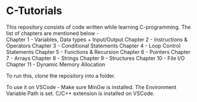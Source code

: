 # C-Tutorials

This repository consists of code written while learning C-programming. The list of chapters are mentioned below -  
Chapter 1 - Variables, Data types + Input/Output
Chapter 2 - Instructions & Operators
Chapter 3 - Conditional Statements
Chapter 4 - Loop Control Statements 
Chapter 5 - Functions & Recursion
Chapter 6 - Pointers
Chapter 7 - Arrays
Chapter 8 - Strings
Chapter 9 - Structures
Chapter 10 - File I/O
Chapter 11 - Dynamic Memory Allocation

To run this, clone the repository into a folder. 

To use it on VSCode - 
Make sure MinGw is installed.
The Environment Variable Path is set.
C/C++ extension is installed on VSCode.
